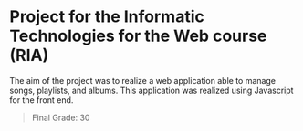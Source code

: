 # Project for the Informatic Technologies for the Web course (RIA)
The aim of the project was to realize a web application able to manage songs, playlists, and albums.
This application was realized using Javascript for the front end.

>Final Grade: 30
